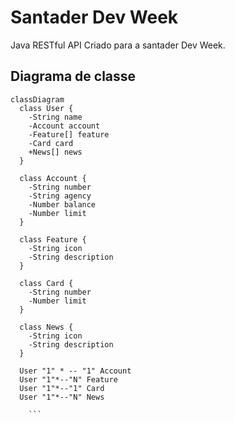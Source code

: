 # Santader Dev Week

Java RESTful API Criado para a santader Dev Week.

## Diagrama de classe

```mermaid
classDiagram
  class User {
    -String name
    -Account account
    -Feature[] feature
    -Card card
    +News[] news
  }

  class Account {
    -String number
    -String agency
    -Number balance
    -Number limit
  }

  class Feature {
    -String icon
    -String description
  }

  class Card {
    -String number
    -Number limit
  }

  class News {
    -String icon
    -String description
  }

  User "1" * -- "1" Account
  User "1"*--"N" Feature
  User "1"*--"1" Card
  User "1"*--"N" News

    ```
